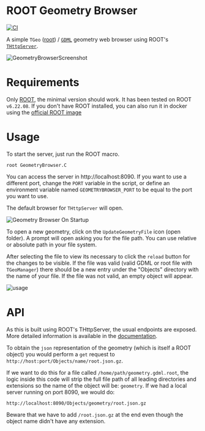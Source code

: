 # ROOT Geometry Browser

[![CI](https://github.com/lobis/geometry-browser/actions/workflows/ci.yml/badge.svg)](https://github.com/lobis/geometry-browser/actions/workflows/ci.yml)

A simple `TGeo` ([root](https://root.cern.ch/doc/master/classTGeoManager.html)) / [`GDML`](https://root.cern.ch/doc/v614/group__Geometry__gdml.html) geometry web browser using ROOT's [`THttpServer`](https://root.cern.ch/root/htmldoc/guides/HttpServer/HttpServer.html).

![GeometryBrowserScreenshot](https://user-images.githubusercontent.com/35803280/113485837-e65d6480-94af-11eb-98cd-83ffa62ca45b.PNG)

# Requirements 

Only [ROOT](https://root.cern/), the minimal version should work. It has been tested on ROOT `v6.22.08`. If you don't have ROOT installed, you can also run it in docker using the [official ROOT image](https://hub.docker.com/r/rootproject/root)

# Usage

To start the server, just run the ROOT macro.

```
root GeometryBrowser.C
```

You can access the server in http://localhost:8090. If you want to use a different port, change the `PORT` variable in the script, or define an environment variable named `GEOMETRYBROWSER_PORT` to be equal to the port you want to use.

The default browser for `THttpServer` will open.

![Geometry Browser On Startup](https://user-images.githubusercontent.com/35803280/113483324-20743980-94a3-11eb-89af-66d85cb0d798.PNG)

To open a new geometry, click on the `UpdateGeometryFile` icon (open folder). A prompt will open asking you for the file path. You can use relative or absolute path in your file system.

After selecting the file to view its necessary to click the `reload` button for the changes to be visible. If the file was valid (valid GDML or root file with `TGeoManager`) there should be a new entry under the "Objects" directory with the name of your file. If the file was not valid, an empty object will appear.

![usage](https://user-images.githubusercontent.com/35803280/113485440-bf059800-94ad-11eb-90e9-16b478ba7b94.gif)

# API

As this is built using ROOT's THttpServer, the usual endpoints are exposed. More detailed information is available in the [documentation](https://root.cern.ch/root/htmldoc/guides/HttpServer/HttpServer.html).

To obtain the `json` representation of the geometry (which is itself a ROOT object) you would perform a `get` request to `http://host:port/Objects/name/root.json.gz`.

If we want to do this for a file called `/home/path/geometry.gdml.root`, the logic inside this code will strip the full file path of all leading directories and extensions so the name of the object will be: `geometry`. If we had a local server running on port 8090, we would do:

```
http://localhost:8090/Objects/geometry/root.json.gz
```

Beware that we have to add `/root.json.gz` at the end even though the object name didn't have any extension.

